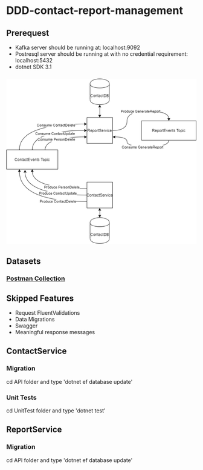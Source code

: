 # DDD-contact-report-management

## Prerequest
- Kafka server should be running at: localhost:9092
- Postresql server should be running at with no credential requirement: localhost:5432
- dotnet SDK 3.1


### ![Achitecture](/Architecture.png)


## Datasets

### [Postman Collection](/setur.postman_collection.json)

 ## Skipped Features
 - Request FluentValidations
 - Data Migrations
 - Swagger
 - Meaningful response messages

## ContactService
### Migration
cd API folder and type 'dotnet ef database update'
### Unit Tests
cd UnitTest folder and type 'dotnet test'

## ReportService
### Migration
cd API folder and type 'dotnet ef database update'



